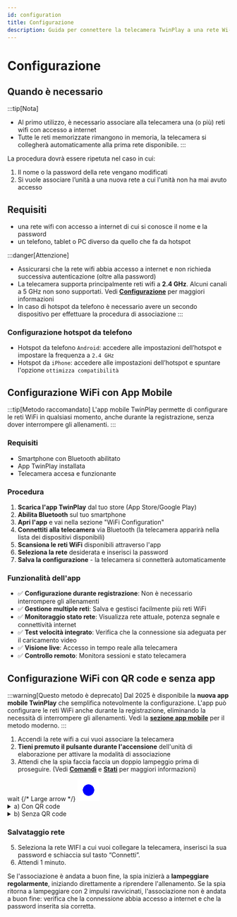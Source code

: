 ```yaml
---
id: configuration
title: Configurazione
description: Guida per connettere la telecamera TwinPlay a una rete Wi-Fi.
---
```


# Configurazione

## Quando è necessario
:::tip[Nota]
- Al primo utilizzo, è necessario associare alla telecamera una (o più) reti wifi con accesso a internet
- Tutte le reti memorizzate rimangono in memoria, la telecamera si collegherà automaticamente alla prima rete disponibile.
:::

La procedura dovrà essere ripetuta nel caso in cui:

1. Il nome o la password della rete vengano modificati
2. Si vuole associare l’unità a una nuova rete a cui l'unità non ha mai avuto accesso

## Requisiti

- una rete wifi con accesso a internet di cui si conosce il nome e la password
- un telefono, tablet o PC diverso da quello che fa da hotspot

:::danger[Attenzione]
- Assicurarsi che la rete wifi abbia accesso a internet e non richieda successiva autenticazione (oltre alla password)
- La telecamera supporta principalmente reti wifi a **2.4 GHz**. Alcuni canali a 5 GHz non sono supportati. Vedi [**Configurazione**](#configurazione-hotspot-da-telefono) per maggiori informazioni
- In caso di hotspot da telefono è necessario avere un secondo dispositivo per effettuare la procedura di associazione
:::

### Configurazione hotspot da telefono
- Hotspot da telefono `Android`: accedere alle impostazioni dell’hotspot e impostare la frequenza a `2.4 GHz`
- Hotspot da `iPhone`: accedere alle impostazioni dell’hotspot e spuntare l'opzione `ottimizza compatibilità`

## Configurazione WiFi con App Mobile

:::tip[Metodo raccomandato]
L'app mobile TwinPlay permette di configurare le reti WiFi in qualsiasi momento, anche durante la registrazione, senza dover interrompere gli allenamenti.
:::

### Requisiti
- Smartphone con Bluetooth abilitato  
- App TwinPlay installata
- Telecamera accesa e funzionante

### Procedura
1. **Scarica l'app TwinPlay** dal tuo store (App Store/Google Play)
2. **Abilita Bluetooth** sul tuo smartphone
3. **Apri l'app** e vai nella sezione "WiFi Configuration"
4. **Connettiti alla telecamera** via Bluetooth (la telecamera apparirà nella lista dei dispositivi disponibili)
5. **Scansiona le reti WiFi** disponibili attraverso l'app
6. **Seleziona la rete** desiderata e inserisci la password
7. **Salva la configurazione** - la telecamera si connetterà automaticamente

### Funzionalità dell'app
- ✅ **Configurazione durante registrazione**: Non è necessario interrompere gli allenamenti
- ✅ **Gestione multiple reti**: Salva e gestisci facilmente più reti WiFi
- ✅ **Monitoraggio stato rete**: Visualizza rete attuale, potenza segnale e connettività internet
- ✅ **Test velocità integrato**: Verifica che la connessione sia adeguata per il caricamento video
- ✅ **Visione live**: Accesso in tempo reale alla telecamera
- ✅ **Controllo remoto**: Monitora sessioni e stato telecamera


## Configurazione WiFi con QR code e senza app
:::warning[Questo metodo è deprecato]
Dal 2025 è disponibile la **nuova app mobile TwinPlay** che semplifica notevolmente la configurazione.
L'app può configurare le reti WiFi anche durante la registrazione, eliminando la necessità di interrompere gli allenamenti.
Vedi la [**sezione app mobile**](#configurazione-wifi-con-app-mobile) per il metodo moderno.
:::

1. Accendi la rete wifi a cui vuoi associare la telecamera
2. **Tieni premuto il pulsante durante l'accensione** dell'unità di elaborazione per attivare la modalità di associazione
3. Attendi che la spia faccia faccia un doppio lampeggio prima di proseguire.
   (Vedi [**Comandi**](before-starting#comandi) e [**Stati**](before-starting#stati) per maggiori informazioni)
<div style={{ display: 'flex', alignItems: 'center', justifyContent: 'center' }}>
  <span style={{ fontSize: '20px'}}>wait</span> {/* Large arrow */}
  <img src="/img/blink2_400ms_50_1000ms.gif" alt="lampeggio_doppio" style={{ width: '80px' }} />
</div>

<details>
  <summary>a) Con QR code</summary>
  
3. Inquadra il primo QR code per connetterti alla rete TwinPlay

   <img src="/img/QR_wifi.png" alt="qr_wifi" width="150" />

4. Inquadra il secondo QR code per essere reindirizzato alla pagina di configurazione TwinPlay

   <img src="/img/QR_link.png" alt="qr_link" width="150" />
</details>

<details>
  <summary>b) Senza QR code</summary>

```
Rete:       TwinPlay 
Password:   TwinPlayCamera 
```

3. Collegati alla rete

4. Apri il browser (Chrome, Safari, etc.) e vai alla pagina **http://192.168.4.1:5000**, si aprirà la pagina di configurazione TwinPlay.
</details>

### Salvataggio rete

5. Seleziona la rete WIFI a cui vuoi collegare la telecamera, inserisci la sua password e schiaccia sul tasto “Connetti”.
6. Attendi 1 minuto.

Se l'associazione è andata a buon fine, la spia inizierà a **lampeggiare regolarmente**, iniziando direttamente a riprendere l'allenamento. Se la spia ritorna a lampeggiare con 2 impulsi ravvicinati, l'associazione non è andata a buon fine: verifica che la connessione abbia accesso a internet e che la password inserita sia corretta.

